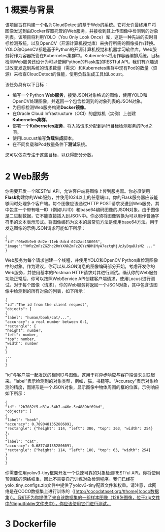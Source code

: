 # 1 概要与背景
该项目旨在构建一个名为CloudDetect的基于Web的系统。它将允许最终用户将图像发送到由Docker容器托管的Web服务，并接收到其上传图像中检测到的对象列表。该项目将利用YOLO（You Only Look Once）库，这是一种先进的实时目标检测系统，以及OpenCV（开源计算机视觉库）来执行所需的图像操作/转换。YOLO和OpenCV都是基于Python的开源计算机视觉和机器学习软件库。Web服务将作为容器托管在Kubernetes集群中。Kubernetes将用作容器编排系统。目标检测Web服务还设计为可以使用Python的Flask库的RESTful API。我们有兴趣通过改变发送到系统的请求数量（需求）和Kubernetes集群中现有Pod的数量（资源）来检查CloudDetect的性能，使用负载生成工具如Locust。

该任务具有以下目标：

- 编写一个Python **Web服务**，接受JSON对象格式的图像，使用YOLO和OpenCV处理图像，并返回一个包含检测到的对象列表的JSON对象。
- 为目标检测Web服务构建**Docker镜像**。
- 在Oracle Cloud Infrastructure（OCI）的虚拟机（实例）上创建**Kubernetes集群**。
- 部署一个**Kubernetes服务**，将入站请求分配到运行目标检测服务的Pod之间。
- 使用Loucust编写**负载生成**脚本。
- 在不同负载和Pod数量条件下**测试**系统。

您可以依次专注于这些目标，以获得部分分数。

# 2 Web服务
你需要开发一个RESTful API，允许客户端将图像上传到服务器。你必须使用**Flask**构建你的Web服务，并使用1024以上的任意端口。你的Flask服务器应该能够同时处理多个客户端。每个图像应该通过HTTP POST请求发送到Web服务，其中包含一个带有唯一ID（例如UUID）和base64编码图像的JSON对象。由于图像是二进制数据，它不能直接插入到JSON中。你必须将图像转换为可以用作普通字符串的文本表示形式。将图像编码为文本的最常见方法是使用base64方法。用于发送图像的示例JSON请求可能如下所示：
```
{
"id":"06e8b9e0-8d2e-11eb-8dcd-0242ac130003",
"image":"YWRzZmFzZGZhc2RmYXNkZmFzZGYzNDM1MyA7aztqMjUzJyBqaDJsM2 ..."
}
```
Web服务为每个请求创建一个线程，并使用YOLO和OpenCV Python库检测图像中的对象。作为建议，你可以从JSON消息的图像编码部分开始，考虑开发你的Web服务，并使用基本的Postman HTTP请求对其进行测试。确认你的Web服务功能正常后，你可以按照WebService API创建客户端请求，使用Locust进行测试。对于每个图像（请求），你的Web服务将返回一个JSON对象，其中包含该图像中检测到的所有对象的列表，如下所示：
```
{
"id":"The id from the client request",
"objects": [
{
"label": "human/book/cat/...",
"accuracy": a real number between 0-1,
"rectangle": {
"height": number,
"left": number,
"top": number,
"width": number
}
}
...
]
}
```
“id”与客户端一起发送的相同ID与图像。这用于将异步响应与客户端请求关联起来。“label”表示检测到的对象类型，例如，猫，书籍等。“Accuracy”表示对象检测的精度，而矩形是一个JSON对象，显示图像中物体周围的框的位置。示例响应如下所示：
```
{
"id": "2b7082f5-d31a-54b7-a46e-5e4889bf69bd",
"objects": [
{
"label": "book",
"accuracy": 0.7890481352806091,
"rectangle": {"height": 114, "left": 380, "top": 363, "width": 254}
},
{
"label": "cat",
"accuracy": 0.6877481352806091,
"rectangle": {"height": 114, "left": 180, "top": 63, "width": 254}
}
]
}
```
你需要使用yolov3-tiny框架开发一个快速可靠的对象检测RESTful API。你将使用预训练的网络权重，因此不需要自己训练对象检测程序。我们已经在yolo_tiny_configs.zip文件中提供了yolov3-tiny配置文件和权重。请注意，此网络是在COCO数据集上进行训练的（[http://cocodataset.org/#home](coco数据集)）。我们还为你提供了来自该数据集的一组样本图像（128张图像，位于zip文件中的inputfolder文件夹中），你应该使用它们进行测试。

# 3 Dockerfile
